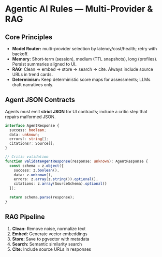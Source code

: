 # Agentic AI Rules — Multi-Provider & RAG

## Core Principles
- **Model Router:** multi-provider selection by latency/cost/health; retry with backoff.
- **Memory:** Short-term (session), medium (TTL snapshots), long (profiles). Persist summaries aligned to UI.
- **RAG:** Clean → embed → store → search → cite. Always include source URLs in trend cards.
- **Determinism:** Keep deterministic score maps for assessments; LLMs draft narratives only.

## Agent JSON Contracts
Agents must emit **strict JSON** for UI contracts; include a critic step that repairs malformed JSON.

```typescript
interface AgentResponse {
  success: boolean;
  data: unknown;
  errors?: string[];
  citations?: Source[];
}

// Critic validation
function validateAgentResponse(response: unknown): AgentResponse {
  const schema = z.object({
    success: z.boolean(),
    data: z.unknown(),
    errors: z.array(z.string()).optional(),
    citations: z.array(SourceSchema).optional()
  });
  
  return schema.parse(response);
}
```

## RAG Pipeline
1. **Clean:** Remove noise, normalize text
2. **Embed:** Generate vector embeddings
3. **Store:** Save to pgvector with metadata
4. **Search:** Semantic similarity search
5. **Cite:** Include source URLs in responses
